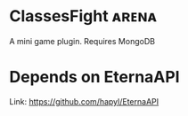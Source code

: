 # ClassesFight ᴀʀᴇɴᴀ
A mini game plugin. Requires MongoDB

# Depends on EternaAPI
Link: https://github.com/hapyl/EternaAPI
